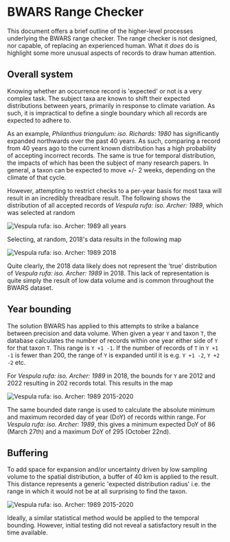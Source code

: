 # BWARS Range Checker
This document offers a brief outline of the higher-level processes underlying the BWARS range checker. The range checker is not designed, nor capable, of replacing an experienced human. What it *does* do is highlight some more unusual aspects of records to draw human attention.

## Overall system
Knowing whether an occurrence record is 'expected' or not is a very complex task. The subject taxa are known to shift their expected distributions between years, primarily in response to climate variation. As such, it is impractical to define a single boundary which all records are expected to adhere to.

As an example, *Philanthus triangulum: iso. Richards: 1980* has significantly expanded northwards over the past 40 years. As such, comparing a record from 40 years ago to the current known distribution has a high probability of accepting incorrect records. The same is true for temporal distribution, the impacts of which has been the subject of many research papers. In general, a taxon can be expected to move +/- 2 weeks, depending on the climate of that cycle.

However, attempting to restrict checks to a per-year basis for most taxa will result in an incredibly threadbare result. The following shows the distribution of all accepted records of *Vespula rufa: iso. Archer: 1989*, which was selected at random

![*Vespula rufa: iso. Archer: 1989* all years](../../diagrams/range_checker/v%20rufa%20all.svg)

Selecting, at random, 2018's data results in the following map

![*Vespula rufa: iso. Archer: 1989* 2018](../../diagrams/range_checker/v%20rufa%202018.svg)

Quite clearly, the 2018 data likely does not represent the 'true' distribution of *Vespula rufa: iso. Archer: 1989* in 2018. This lack of representation is quite simply the result of low data volume and is common throughout the BWARS dataset.

## Year bounding
The solution BWARS has applied to this attempts to strike a balance between precision and data volume. When given a year `Y` and taxon `T`, the database calculates the number of records within one year either side of `Y` for that taxon `T`. This range is `Y +1 -1`. If the number of records of `T` in `Y +1 -1` is fewer than 200, the range of `Y` is expanded until it is e.g. `Y +1 -2`, `Y +2 -2` etc.

For *Vespula rufa: iso. Archer: 1989* in 2018, the bounds for `Y` are 2012 and 2022 resulting in 202 records total. This results in the map

![*Vespula rufa: iso. Archer: 1989* 2015-2020](../../diagrams/range_checker/v%20rufa%20bounded.svg)

The same bounded date range is used to calculate the absolute minimum and maximum recorded day of year (DoY) of records within range. For *Vespula rufa: iso. Archer: 1989*, this gives a minimum expected DoY of 86 (March 27th) and a maximum DoY of 295 (October 22nd).

## Buffering
To add space for expansion and/or uncertainty driven by low sampling volume to the spatial distribution, a buffer of 40 km is applied to the result. This distance represents a generic 'expected distribution radius' i.e. the range in which it would not be at all surprising to find the taxon.

![*Vespula rufa: iso. Archer: 1989* 2015-2020](../../diagrams/range_checker/v%20rufa%20buffered.svg)

Ideally, a similar statistical method would be applied to the temporal bounding. However, initial testing did not reveal a satisfactory result in the time available.